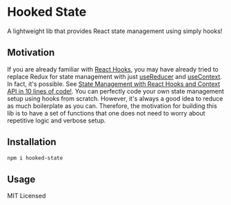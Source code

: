 # Hooked State

A lightweight lib that provides React state management using simply hooks!

## Motivation
If you are already familiar with [React Hooks](https://reactjs.org/docs/hooks-intro.html), you may have already tried to replace Redux for state management with just [useReducer](https://reactjs.org/docs/hooks-reference.html#usereducer) and [useContext](https://reactjs.org/docs/hooks-reference.html#usecontext). In fact, it's possible. See [State Management with React Hooks and Context API in 10 lines of code!](https://medium.com/simply/state-management-with-react-hooks-and-context-api-at-10-lines-of-code-baf6be8302c). You can perfectly code your own state management setup using hooks from scratch. However, it's always a good idea to reduce as much boilerplate as you can. Therefore, the motivation for building this lib is to have a set of functions that one does not need to worry about repetitive logic and verbose setup.

## Installation
```sh
npm i hooked-state
```

## Usage


MIT Licensed
